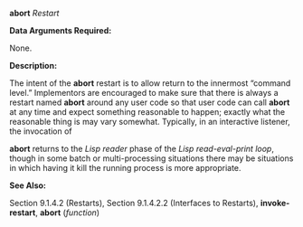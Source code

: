 **abort** *Restart* 

**Data Arguments Required:** 

None. 

**Description:** 

The intent of the **abort** restart is to allow return to the innermost “command level.” Implementors are encouraged to make sure that there is always a restart named **abort** around any user code so that user code can call **abort** at any time and expect something reasonable to happen; exactly what the reasonable thing is may vary somewhat. Typically, in an interactive listener, the invocation of 

**abort** returns to the *Lisp reader* phase of the *Lisp read-eval-print loop*, though in some batch or multi-processing situations there may be situations in which having it kill the running process is more appropriate. 

**See Also:** 

Section 9.1.4.2 (Restarts), Section 9.1.4.2.2 (Interfaces to Restarts), **invoke-restart**, **abort** (*function*) 



 

 

